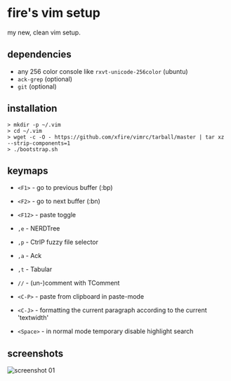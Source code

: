 fire's vim setup
================

my new, clean vim setup.

dependencies
------------
* any 256 color console like `rxvt-unicode-256color` (ubuntu)
* `ack-grep` (optional)
* `git` (optional)


installation
------------

    > mkdir -p ~/.vim
    > cd ~/.vim
    > wget -c -O - https://github.com/xfire/vimrc/tarball/master | tar xz --strip-components=1
    > ./bootstrap.sh


keymaps
-------
* `<F1>` - go to previous buffer (:bp)
* `<F2>` - go to next buffer (:bn)
* `<F12>` - paste toggle

* `,e` - NERDTree
* `,p` - CtrlP fuzzy file selector
* `,a` - Ack
* `,t` - Tabular

* `//` - (un-)comment with TComment
* `<C-P>` - paste from clipboard in paste-mode
* `<C-J>` - formatting the current paragraph according to the current 'textwidth'
* `<Space>` - in normal mode temporary disable highlight search


screenshots
-----------

![screenshot 01](http://xfire.github.com/vimrc/screenshot_vim_01.png)
